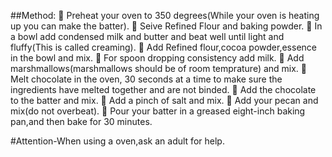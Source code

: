##Method:
💙 Preheat your oven to 350 degrees(While your oven is heating up you can make the batter).
💙 Seive Refined Flour and baking powder.
💙 In a bowl add condensed milk and butter and beat well until light and fluffy(This is called creaming).
💙 Add Refined flour,cocoa powder,essence in the bowl and mix.
💙 For spoon dropping consistency add milk.
💙 Add marshmallows(marshmallows should be of room temprature) and mix.
💙 Melt chocolate in the oven, 30 seconds at a time to make sure the ingredients have melted together and are not binded.
💙 Add the chocolate to the batter and mix.
💙 Add a pinch of salt and mix.
💙 Add your pecan and mix(do not overbeat).
💙 Pour your batter in a greased eight-inch baking pan,and then bake for 30 minutes.

#Attention-When using a oven,ask an adult for help.